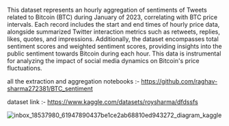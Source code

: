 This dataset represents an hourly aggregation of sentiments of Tweets related to Bitcoin (BTC) during January of 2023, correlating with BTC price intervals. Each record includes the start and end times of hourly price data, alongside summarized Twitter interaction metrics such as retweets, replies, likes, quotes, and impressions. Additionally, the dataset encompasses total sentiment scores and weighted sentiment scores, providing insights into the public sentiment towards Bitcoin during each hour. This data is instrumental for analyzing the impact of social media dynamics on Bitcoin's price fluctuations.

all the extraction and aggregation notebooks :- https://github.com/raghav-sharma272381/BTC_sentiment

dataset link :- https://www.kaggle.com/datasets/roysharma/dfdssfs

![inbox_18537980_61947890437be1ce2ab68810ed943272_diagram_kaggle](https://github.com/user-attachments/assets/4aebbaa2-eac4-4ae7-843a-65addf1d7f9b)
